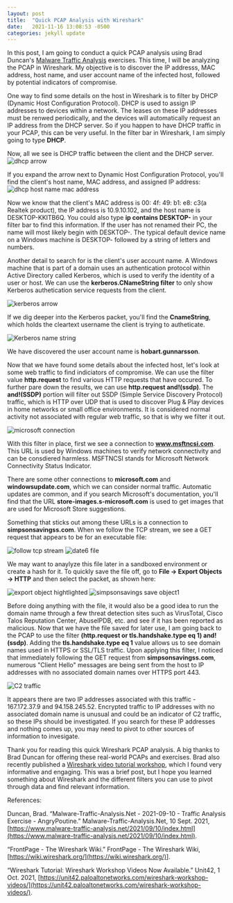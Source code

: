 ```yaml
---
layout: post
title:  "Quick PCAP Analysis with Wireshark"
date:   2021-11-16 13:08:53 -0500
categories: jekyll update
---
```

In this post, I am going to conduct a quick PCAP analysis using Brad Duncan's [Malware Traffic Analysis](https://www.malware-traffic-analysis.net/) exercises. This time, I will be analyzing the PCAP in Wireshark. My objective is to discover the IP addresss, MAC address, host name, and user account name of the infected host, followed by potential indicators of compromise.

One way to find some details on the host in Wireshark is to filter by DHCP (Dynamic Host Configuration Protocol). DHCP is used to assign IP addresses to devices within a network. The leases on these IP addresses must be renwed periodically, and the devices will automatically request an IP address from the DHCP server. So if you happen to have DHCP traffic in your PCAP,  this can be very useful. In the filter bar in Wireshark, I am simply going to type **DHCP**.

Now, all we see is DHCP traffic between the client and the DHCP server. 
![dhcp arrow](https://user-images.githubusercontent.com/84248865/142335722-0ef2fc44-4511-467a-9cc4-d9870f662d87.png)

If you expand the arrow next to Dynamic Host Configuration Protocol, you'll find the client's host name, MAC address, and assigned IP address:
![dhcp host name mac address](https://user-images.githubusercontent.com/84248865/142335831-3554ce7e-7cbb-4483-a0d7-0f34c9b1a47a.png)

Now we know that the client's MAC address is 00: 4f: 49: b1: e8: c3(a Realtek product), the IP address is 10.9.10.102, and the host name is DESKTOP-KKITB6Q. You could also type **ip contains DESKTOP-** in your filter bar to find this information. If the user has not renamed their PC, the name will most likely begin with DESKTOP-. The typical default device name on a Windows machine is DESKTOP- followed by a string of letters and numbers.

Another detail to search for is the client's user account name. A Windows machine that is part of a domain uses an authentication protocol within Active Directory called Kerberos, which is used to verify the identity of a user or host. We can use the **kerberos.CNameString filter** to only show Kerberos authetication service requests from the client. 

![kerberos arrow](https://user-images.githubusercontent.com/84248865/142336002-2cd41a7b-2007-4f4c-92e5-c4b77045301b.png)

If we dig deeper into the Kerberos packet, you'll find the **CnameString**, which holds the cleartext username the client is trying to autheticate.

![Kerberos name string](https://user-images.githubusercontent.com/84248865/142336246-3165a21e-37ed-40e9-8250-7aac1c081ab1.png)

We have discovered the user account name is **hobart.gunnarsson**.

Now that we have found some details about the infected host, let's look at some web traffic to find indiciators of compromise. We can use the filter value **http.request** to find various HTTP requests that have occured. To further pare down the results, we can use **http.request and!(ssdp)**. The **and!(SSDP)** portion will filter out SSDP (Simple Service Discovery Protocol) traffic, which is HTTP over UDP that is used to discover Plug & Play devices in home networks or small office environments. It is considered normal activity not associated with regular web traffic, so that is why we filter it out.

![microsoft connection](https://user-images.githubusercontent.com/84248865/142336476-86cc5777-000a-4769-936c-f6dd8a3b16f2.png)

With this filter in place, first we see a connection to **www.msftncsi.com**. This URL is used by Windows machines to verify network connectivity and can be consdiered harmless. MSFTNCSI stands for Microsoft Network Connectivity Status Indicator. 

There are some other connections to **microsoft.com** and **windowsupdate.com**, which we can consider normal traffic. Automatic updates are common, and if you search Microsoft's documentation, you'll find that the URL **store-images.s-microsoft.com** is used to get images that are used for Microsoft Store suggestions.

Something that sticks out among these URLs is a connection to **simpsonsavingss.com**. When we follow the TCP stream, we see a GET request that appears to be for an executable file:

![follow tcp stream](https://user-images.githubusercontent.com/84248865/142339067-a4e6126a-009b-4c07-a353-8a2ee53c776a.png)
![date6 file](https://user-images.githubusercontent.com/84248865/142339097-23b36099-df68-4554-ba7f-9dcc3ae4df53.png)

We may want to anaylyze this file later in a sandboxed environment or create a hash for it. To quickly save the file off, go to **File -> Export Objects -> HTTP** and then select the packet, as shown here:

![export object hightlighted](https://user-images.githubusercontent.com/84248865/142339274-aaf60d75-c188-4725-bc1f-97aa9c45c843.png)
![simpsonsavings save object1](https://user-images.githubusercontent.com/84248865/142339283-50bb65c8-35d1-4766-8bc4-69cef597b8c3.png)

Before doing anything with the file, it would also be a good idea to run the domain name through a few threat detection sites such as VirusTotal, Cisco Talos Reputation Center, AbuseIPDB, etc. and see if it has been reported as malicious. Now that we have the file saved for later use, I am going back to the PCAP to use the filter **(http.request or tls.handshake.type eq 1) and!(ssdp)**. Adding the **tls.handshake.type eq 1** value allows us to see domain names used in HTTPS or SSL/TLS traffic. Upon applying this filter, I noticed that immediately following the GET request from **simpsonsavingss.com**, numerous "Client Hello" messages are being sent from the host to IP addresses with no associated domain names over HTTPS port 443. 

![C2 traffic](https://user-images.githubusercontent.com/84248865/142339591-a6042a78-351b-447d-8fb4-21a718737bbe.png) 

It appears there are two IP addresses associated with this traffic - 167.172.37.9 and 94.158.245.52. Encrypted traffic to IP addresses with no associated domain name is unusual and could be an indicator of C2 traffic, so these IPs should be investigated. If you search for these IP addresses and nothing comes up, you may need to pivot to other sources of information to invesigate.

Thank you for reading this quick Wireshark PCAP analysis. A big thanks to Brad Duncan for offering these real-world PCAPs and exercises. Brad also recently published a [Wireshark video tutorial workshop](https://unit42.paloaltonetworks.com/wireshark-workshop-videos/), which I found very informative and engaging. This was a brief post, but I hope you learned something about Wireshark and the different filters you can use to pivot through data and find relevant information.


References:

Duncan, Brad. “Malware-Traffic-Analysis.Net - 2021-09-10 - Traffic Analysis Exercise - AngryPoutine.” Malware-Traffic-Analysis.Net, 10 Sept. 2021, [https://www.malware-traffic-analysis.net/2021/09/10/index.html](https://www.malware-traffic-analysis.net/2021/09/10/index.html).

“FrontPage - The Wireshark Wiki.” FrontPage - The Wireshark Wiki, [https://wiki.wireshark.org/](https://wiki.wireshark.org/)].

“Wireshark Tutorial: Wireshark Workshop Videos Now Available.” Unit42, 1 Oct. 2021, [https://unit42.paloaltonetworks.com/wireshark-workshop-videos/](https://unit42.paloaltonetworks.com/wireshark-workshop-videos/).
